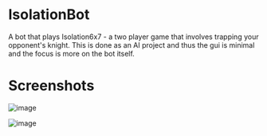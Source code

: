 # IsolationBot
A bot that plays Isolation6x7 - a two player game that involves trapping your opponent's knight. 
This is done as an AI project and thus the gui is minimal and the focus is more on the bot itself.

# Screenshots

![image](https://github.com/bikaldev/IsolationBot/assets/73520298/6109c4e3-7676-4c64-8101-1ccfe0acc7f0)

![image](https://github.com/bikaldev/IsolationBot/assets/73520298/6b014f2a-3b24-4b54-9da2-33eb78e98a08)
